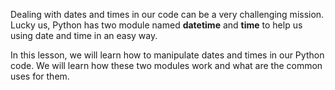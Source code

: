 Dealing with dates and times in our code can be a very challenging mission. Lucky us, Python has two module named **datetime** and **time** to help us using date and time in an easy way.


In this lesson, we will learn how to manipulate dates and times in our Python code. We will learn how these two modules work and what are the common uses for them.
